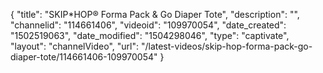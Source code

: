 {
    "title": "SKIP*HOP&reg; Forma Pack &amp; Go Diaper Tote",
    "description": "",
    "channelid": "114661406",
    "videoid": "109970054",
    "date_created": "1502519063",
    "date_modified": "1504298046",
    "type": "captivate",
    "layout": "channelVideo",
    "url": "\/latest-videos\/skip-hop-forma-pack-go-diaper-tote\/114661406-109970054"
}